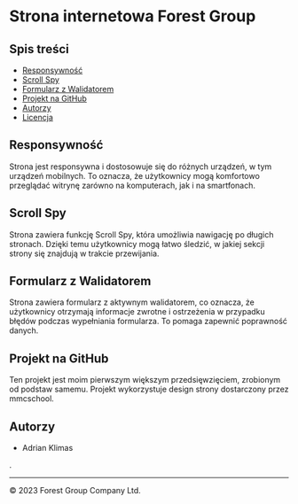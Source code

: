 # Strona internetowa Forest Group


## Spis treści

- [Responsywność](#responsywność)
- [Scroll Spy](#scroll-spy)
- [Formularz z Walidatorem](#formularz-z-walidatorem)
- [Projekt na GitHub](#projekt-na-github)
- [Autorzy](#autorzy)
- [Licencja](#licencja)



## Responsywność
Strona jest responsywna i dostosowuje się do różnych urządzeń, w tym urządzeń mobilnych. To oznacza, że użytkownicy mogą komfortowo przeglądać witrynę zarówno na komputerach, jak i na smartfonach.

## Scroll Spy
Strona zawiera funkcję Scroll Spy, która umożliwia nawigację po długich stronach. Dzięki temu użytkownicy mogą łatwo śledzić, w jakiej sekcji strony się znajdują w trakcie przewijania.

## Formularz z Walidatorem
Strona zawiera formularz z aktywnym walidatorem, co oznacza, że użytkownicy otrzymają informacje zwrotne i ostrzeżenia w przypadku błędów podczas wypełniania formularza. To pomaga zapewnić poprawność danych.

## Projekt na GitHub
Ten projekt jest moim pierwszym większym przedsięwzięciem, zrobionym od podstaw samemu. Projekt wykorzystuje design strony dostarczony przez mmcschool.

## Autorzy
- Adrian Klimas


.

---
&copy; 2023 Forest Group Company Ltd.